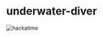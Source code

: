 # underwater-diver



![hackatime](https://hackatime-badge.hackclub.com/U092D66J7PT/underwater-diver)

